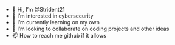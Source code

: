 - 👋 Hi, I’m @Strident21
- 👀 I’m interested in cybersecurity 
- 🌱 I’m currently learning on my own
- 💞️ I’m looking to collaborate on coding projects and other ideas
- 📫 How to reach me github if it allows

